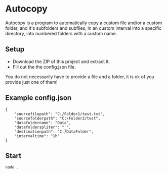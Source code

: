 # Autocopy

Autocopy is a program to automatically copy a custom file and/or a custom folder, and it's subfolders and subfiles, in an custom interval into a specific directory, into numbered folders with a custom name.

## Setup

- Download the ZIP of this project and extract it.
- Fill out the the config.json file.
 
You do not necessarily have to provide a file and a folder, it is ok of you provide just one of them!

## Example config.json
```
{
    "sourcefilepath": "C:/Folder1/test.txt",  
    "sourcefolderpath": "C:/Folder2/test",
    "datafoldername": "Data",
    "datafolderspliter": "_",
    "destinationpath": "C:/DataFolder",
    "intervaltime": "1h"
}
```

## Start
```node .```

